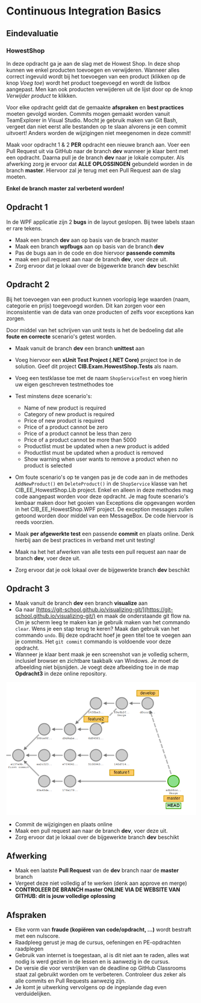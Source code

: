 # Continuous Integration Basics
## Eindevaluatie
### HowestShop

In deze opdracht ga je aan de slag met de Howest Shop. In deze shop kunnen we enkel producten toevoegen en verwijderen. Wanneer alles correct ingevuld wordt bij het toevoegen van een product (klikken op de knop _Voeg toe_) wordt het product toegevoegd en wordt de listbox aangepast. Men kan ook producten verwijderen uit de lijst door op de knop _Verwijder product_ te klikken.

Voor elke opdracht geldt dat de gemaakte **afspraken** en **best practices** moeten gevolgd worden.
Commits mogen gemaakt worden vanuit TeamExplorer in Visual Studio. Mocht je gebruik maken van Git Bash, vergeet dan niet eerst alle bestanden op te slaan alvorens je een commit uitvoert! Anders worden de wijzigingen niet meegenomen in deze commit!

Maak voor opdracht 1 & 2 **PER** opdracht een nieuwe branch aan. Voer een Pull Request uit via GitHub naar de branch **dev** wanneer je klaar bent met een opdracht. Daarna pull je de branch **dev** naar je lokale computer.
Als afwerking zorg je ervoor dat **ALLE OPLOSSINGEN** gebundeld worden in de branch **master**. Hiervoor zal je terug met een Pull Request aan de slag moeten.

**Enkel de branch master zal verbeterd worden!**

## Opdracht 1
In de WPF applicatie zijn 2 **bugs** in de layout geslopen. Bij twee labels staan er rare tekens.

- Maak een branch **dev** aan op basis van de branch master
- Maak een branch **wpfbugs** aan op basis van de branch **dev**
- Pas de bugs aan in de code en doe hiervoor **passende commits**
- maak een pull request aan naar de branch **dev**, voer deze uit.
- Zorg ervoor dat je lokaal over de bijgewerkte branch **dev** beschikt

## Opdracht 2

Bij het toevoegen van een product kunnen voorlopig lege waarden (naam, categorie en prijs) toegevoegd worden.  Dit kan zorgen voor een inconsistentie van de data van onze producten of zelfs voor exceptions kan zorgen.

Door middel van het schrijven van unit tests is het de bedoeling dat alle **foute en correcte** scenario's  getest worden.


- Maak vanuit de branch **dev** een branch **unittest** aan
- Voeg hiervoor een **xUnit Test Project (.NET Core)** project toe in de solution. 
Geef dit project **CIB.Exam.HowestShop.Tests** als naam. 
- Voeg een testklasse toe met de naam `ShopServiceTest` en voeg hierin uw eigen geschreven testmethodes toe
- Test minstens deze scenario's:
    - Name of new product is required
    - Category of new product is required
    - Price of new product is required
    - Price of a product cannot be zero
    - Price of a product cannot be less than zero
    - Price of a product cannot be more than 5000
    - Productlist must be updated when a new product is added
    - Productlist must be updated when a product is removed
    - Show warning when user wants to remove a product when no product is selected

- Om foute scenario's op te vangen pas je de code aan in de methodes `AddNewProduct()` en `DeleteProduct()` in de `ShopService` klasse van het CIB_EE_HowestShop.Lib project. Enkel en alleen in deze methodes mag code aangepast worden voor deze opdracht.
Je mag foute scenario's kenbaar maken door het gooien van Exceptions die opgevangen worden in het CIB_EE_HowestShop.WPF project. De exception messages zullen getoond worden door middel van een MessageBox. De code hiervoor is reeds voorzien.

- Maak **per afgewerkte test** een passende **commit** en plaats online.
Denk hierbij aan de best practices in verband met unit testing!
- Maak na het het afwerken van alle tests een pull request aan naar de branch **dev**, voer deze uit.
- Zorg ervoor dat je ook lokaal over de bijgewerkte branch **dev** beschikt


## Opdracht 3

- Maak vanuit de branch **dev** een branch **visualize** aan
- Ga naar [https://git-school.github.io/visualizing-git/](https://git-school.github.io/visualizing-git/) en maak de onderstaande git flow na. Om je scherm leeg te maken kan je gebruik maken van het commando `clear`. Wens je een stap terug te keren? Maak dan gebruik van het commando `undo`. Bij deze opdracht hoef je geen titel toe te voegen aan je commits. Het `git commit` commando is voldoende voor deze opdracht.
- Wanneer je klaar bent maak je een screenshot van je volledig scherm, inclusief browser en zichtbare taakbalk van Windows. Je moet de afbeelding niet bijsnijden. Je voegt deze afbeelding toe in de map **Opdracht3** in deze online repository.

![image](/Opdracht3/git-flow-opdracht.png)

- Commit de wijzigingen en plaats online
- Maak een pull request aan naar de branch **dev**, voer deze uit.
- Zorg ervoor dat je lokaal over de bijgewerkte branch **dev** beschikt

## Afwerking
- Maak een laatste **Pull Request** van de **dev** branch naar de **master** branch
- Vergeet deze niet volledig af te werken (denk aan approve en merge)
- **CONTROLEER DE BRANCH master ONLINE VIA DE WEBSITE VAN GITHUB: dit is jouw volledige oplossing**

## Afspraken

- Elke vorm van **fraude (kopiëren van code/opdracht, ...)** wordt bestraft met een nulscore.
- Raadpleeg gerust je mag de cursus, oefeningen en PE-opdrachten raadplegen
- Gebruik van internet is toegestaan, al is dit niet aan te raden, alles wat nodig is werd gezien in de lessen en is aanwezig in de cursus.
- De versie die voor verstrijken van de deadline op GitHub Classrooms staat zal gebruikt worden om te verbeteren. Controleer dus zeker als alle commits en Pull Requests aanwezig zijn. 
- Je komt je uitwerking vervolgens op de ingeplande dag even verduidelijken.

